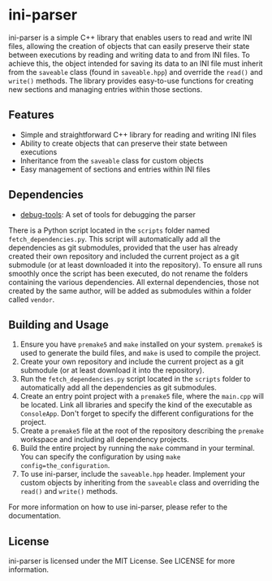 # ini-parser

ini-parser is a simple C++ library that enables users to read and write INI files, allowing the creation of objects that can easily preserve their state between executions by reading and writing data to and from INI files. To achieve this, the object intended for saving its data to an INI file must inherit from the `saveable` class (found in `saveable.hpp`) and override the `read()` and `write()` methods. The library provides easy-to-use functions for creating new sections and managing entries within those sections.

## Features

- Simple and straightforward C++ library for reading and writing INI files
- Ability to create objects that can preserve their state between executions
- Inheritance from the `saveable` class for custom objects
- Easy management of sections and entries within INI files

## Dependencies

- [debug-tools](https://github.com/Ismael99Bueno/debug-tools): A set of tools for debugging the parser

There is a Python script located in the `scripts` folder named `fetch_dependencies.py`. This script will automatically add all the dependencies as git submodules, provided that the user has already created their own repository and included the current project as a git submodule (or at least downloaded it into the repository). To ensure all runs smoothly once the script has been executed, do not rename the folders containing the various dependencies. All external dependencies, those not created by the same author, will be added as submodules within a folder called `vendor`.


## Building and Usage

1. Ensure you have `premake5` and `make` installed on your system. `premake5` is used to generate the build files, and `make` is used to compile the project.
2. Create your own repository and include the current project as a git submodule (or at least download it into the repository).
3. Run the `fetch_dependencies.py` script located in the `scripts` folder to automatically add all the dependencies as git submodules.
4. Create an entry point project with a `premake5` file, where the `main.cpp` will be located. Link all libraries and specify the kind of the executable as `ConsoleApp`. Don't forget to specify the different configurations for the project.
5. Create a `premake5` file at the root of the repository describing the `premake` workspace and including all dependency projects.
6. Build the entire project by running the `make` command in your terminal. You can specify the configuration by using `make config=the_configuration`.
7. To use ini-parser, include the `saveable.hpp` header. Implement your custom objects by inheriting from the `saveable` class and overriding the `read()` and `write()` methods.

For more information on how to use ini-parser, please refer to the documentation.

## License

ini-parser is licensed under the MIT License. See LICENSE for more information.
